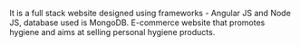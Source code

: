It is a full stack website designed using frameworks - Angular JS and Node JS, database used is MongoDB.
E-commerce website that promotes hygiene and aims at selling personal hygiene products. 
